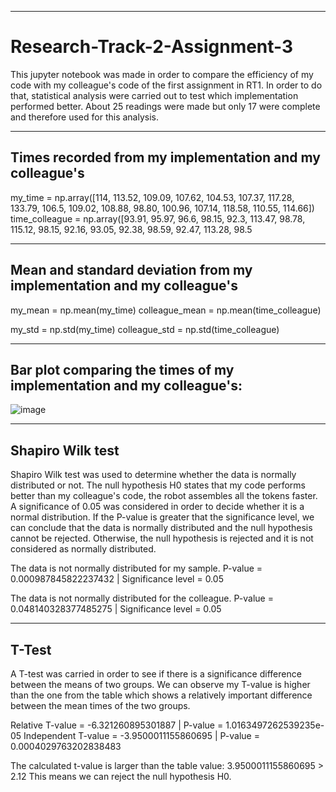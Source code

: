 -----------------------------------------
# Research-Track-2-Assignment-3

This jupyter notebook was made in order to compare the efficiency of my code with my colleague's code of the first assignment in RT1. 
In order to do that, statistical analysis were carried out to test which implementation performed better.
About 25 readings were made but only 17 were complete and therefore used for this analysis.
   
 ---------------------------------------------------------- 
## Times recorded from my implementation and my colleague's
 
my_time = np.array([114, 113.52, 109.09, 107.62, 104.53, 107.37, 117.28, 133.79, 106.5, 109.02, 108.88, 98.80, 100.96, 107.14, 118.58, 110.55, 114.66])
time_colleague = np.array([93.91, 95.97, 96.6, 98.15, 92.3, 113.47, 98.78, 115.12, 98.15, 92.16, 93.05, 92.38, 98.59, 92.47, 113.28, 98.5

--------------------------------------------------------------------- 
## Mean and standard deviation from my implementation and my colleague's

my_mean = np.mean(my_time)
colleague_mean = np.mean(time_colleague)

my_std = np.std(my_time)
colleague_std = np.std(time_colleague)

--------------------------------------------------------------------
## Bar plot comparing the times of my implementation and my colleague's:
![image](https://github.com/jodebelle/Research-Track-2-Assignment-3/assets/114078097/d814cdb4-c21c-47c7-b646-b55106370706)

-----------------
## Shapiro Wilk test
Shapiro Wilk test was used to determine whether the data is normally distributed or not.
The null hypothesis H0 states that my code performs better than my colleague's code, the robot assembles all the tokens faster.
A significance of 0.05 was considered in order to decide whether it is a normal distribution.
If the P-value is greater that the significance level, we can conclude that the data is normally distributed and the null hypothesis cannot be rejected.
Otherwise, the null hypothesis is rejected and it is not considered as normally distributed.

The data is not normally distributed for my sample.
P-value = 0.000987845822237432 | Significance level = 0.05

The data is not normally distributed for the colleague.
P-value = 0.048140328377485275 | Significance level = 0.05

---------
## T-Test
A T-test was carried in order to see if there is a significance difference between the means of two groups.
We can observe my T-value is higher than the one from the table which shows a relatively important difference between the mean times of the two groups.

Relative T-value = -6.321260895301887 | P-value = 1.0163497262539235e-05
Independent T-value = -3.9500011155860695 | P-value = 0.0004029763202838483

The calculated t-value is larger than the table value: 3.9500011155860695 > 2.12
This means we can reject the null hypothesis H0.
